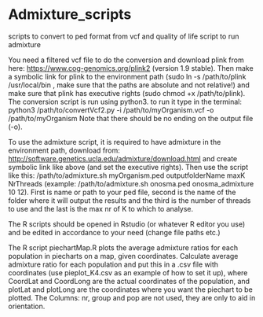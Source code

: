 # Admixture_scripts
scripts to convert to ped format from vcf and quality of life script to run admixture

You need a filtered vcf file to do the conversion and download plink from here: https://www.cog-genomics.org/plink2 (version 1.9 stable). Then make a symbolic link for plink to the environment path (sudo ln -s /path/to/plink /usr/local/bin , make sure that the paths are absolute and not relative!) and make sure that plink has executive rights (sudo chmod +x /path/to/plink). The conversion script is run using python3. to run it type in the terminal: python3 /path/to/convertVcf2.py -i /path/to/myOrganism.vcf -o /path/to/myOrganism
Note that there should be no ending on the output file (-o).

To use the admixture script, it is required to have admixture in the environment path, download from: http://software.genetics.ucla.edu/admixture/download.html and create symbolic link like above (and set the executive rights). Then use the script like this: /path/to/admixture.sh myOrganism.ped outputfolderName maxK NrThreads (example: /path/to/admixture.sh onosma.ped onosma_admixture 10 12). First is name or path to your ped file, second is the name of the folder where it will output the results and the third is the number of threads to use and the last is the max nr of K to which to analyse.

The R scripts should be opened in Rstudio (or whatever R editor you use) and be edited in accordance to your need (change file paths etc.)

The R script piechartMap.R plots the average admixture ratios for each population in piecharts on a map, given coordinates. Calculate average admixture ratio for each population and put this in a .csv file with coordinates (use pieplot_K4.csv as an example of how to set it up), where CoordLat and CoordLong are the actual coordinates of the population, and plotLat and plotLong are the coordinates where you want the piechart to be plotted. The Columns: nr, group and pop are not used, they are only to aid in orientation.


